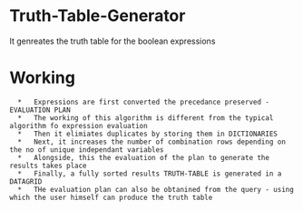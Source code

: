 # Truth-Table-Generator
It genreates the truth table for the boolean expressions

# Working
      *   Expressions are first converted the precedance preserved - EVALUATION PLAN
      *   The working of this algorithm is different from the typical algorithm fo expression evaluation
      *   Then it elimiates duplicates by storing them in DICTIONARIES
      *   Next, it increases the number of combination rows depending on the no of unique independant variables
      *   Alongside, this the evaluation of the plan to generate the results takes place
      *   Finally, a fully sorted results TRUTH-TABLE is generated in a DATAGRID
      *   THe evaluation plan can also be obtanined from the query - using which the user himself can produce the truth table
